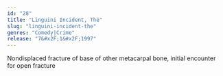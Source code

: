 ```yaml
---
id: "28"
title: "Linguini Incident, The"
slug: "linguini-incident-the"
genres: "Comedy|Crime"
release: "7&#x2F;1&#x2F;1997"
---
```


Nondisplaced fracture of base of other metacarpal bone, initial encounter for open fracture

